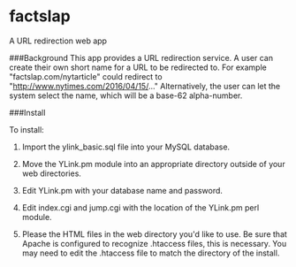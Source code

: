 # factslap
A URL redirection web app

###Background
This app provides a URL redirection service. A user can create their own short name for 
a URL to be redirected to. For example "factslap.com/nytarticle" could redirect to "http://www.nytimes.com/2016/04/15/..."
Alternatively, the user can let the system select the name, which will be a base-62 alpha-number.

###Install

To install:

1. Import the ylink_basic.sql file into your MySQL database.

2. Move the YLink.pm module into an appropriate directory outside of your web directories.

3. Edit YLink.pm with your database name and password.

4. Edit index.cgi and jump.cgi with the location of the YLink.pm perl module.

5. Please the HTML files in the web directory you'd like to use. Be sure that
Apache is configured to recognize .htaccess files, this is necessary. You may need to edit
the .htaccess file to match the directory of the install.


